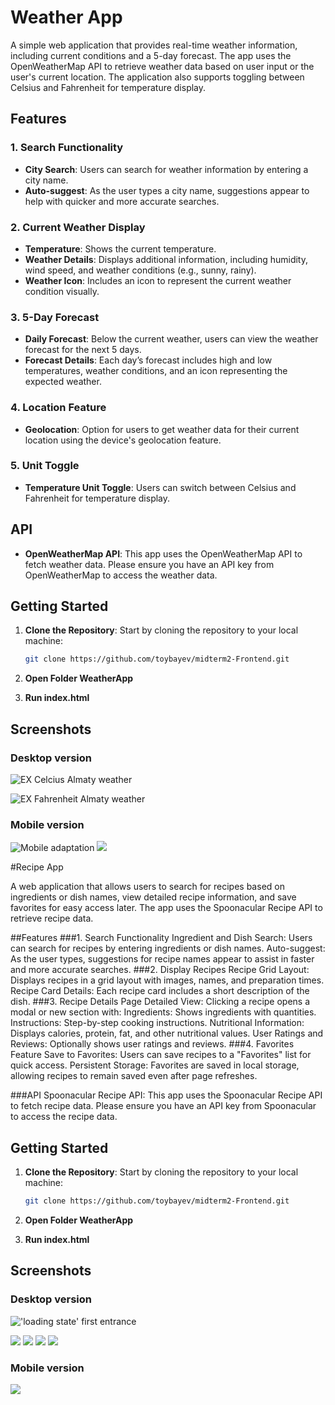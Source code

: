 # Weather App

A simple web application that provides real-time weather information, including current conditions and a 5-day forecast.
The app uses the OpenWeatherMap API to retrieve weather data based on user input or the user's current location.
The application also supports toggling between Celsius and Fahrenheit for temperature display.

## Features

### 1. Search Functionality
- **City Search**: Users can search for weather information by entering a city name.
- **Auto-suggest**: As the user types a city name, suggestions appear to help with quicker and more accurate searches.

### 2. Current Weather Display
- **Temperature**: Shows the current temperature.
- **Weather Details**: Displays additional information, including humidity, wind speed, and weather conditions (e.g., sunny, rainy).
- **Weather Icon**: Includes an icon to represent the current weather condition visually.

### 3. 5-Day Forecast
- **Daily Forecast**: Below the current weather, users can view the weather forecast for the next 5 days.
- **Forecast Details**: Each day’s forecast includes high and low temperatures, weather conditions, and an icon representing the expected weather.

### 4. Location Feature
- **Geolocation**: Option for users to get weather data for their current location using the device's geolocation feature.

### 5. Unit Toggle
- **Temperature Unit Toggle**: Users can switch between Celsius and Fahrenheit for temperature display.

## API
- **OpenWeatherMap API**: This app uses the OpenWeatherMap API to fetch weather data. Please ensure you have an API key from OpenWeatherMap to access the weather data.

## Getting Started

1. **Clone the Repository**: Start by cloning the repository to your local machine:
   ```bash
   git clone https://github.com/toybayev/midterm2-Frontend.git

2. **Open Folder WeatherApp**

3. **Run index.html**


## Screenshots

### Desktop version

![ EX Celcius Almaty weather ](screenshots/weatherDesktopMain.png)

![ EX Fahrenheit Almaty weather ](screenshots/weatherDesktopFahrenheit.png)


### Mobile version

![ Mobile adaptation ](screenshots/weatherMobile.png)
![  ](screenshots/weatherMobile2.png)



#Recipe App

A web application that allows users to search for recipes based on ingredients or dish names, view detailed recipe information, and save favorites for easy access later. The app uses the Spoonacular Recipe API to retrieve recipe data.

##Features
###1. Search Functionality
Ingredient and Dish Search: Users can search for recipes by entering ingredients or dish names.
Auto-suggest: As the user types, suggestions for recipe names appear to assist in faster and more accurate searches.
###2. Display Recipes
Recipe Grid Layout: Displays recipes in a grid layout with images, names, and preparation times.
Recipe Card Details: Each recipe card includes a short description of the dish.
###3. Recipe Details Page
Detailed View: Clicking a recipe opens a modal or new section with:
Ingredients: Shows ingredients with quantities.
Instructions: Step-by-step cooking instructions.
Nutritional Information: Displays calories, protein, fat, and other nutritional values.
User Ratings and Reviews: Optionally shows user ratings and reviews.
###4. Favorites Feature
Save to Favorites: Users can save recipes to a "Favorites" list for quick access.
Persistent Storage: Favorites are saved in local storage, allowing recipes to remain saved even after page refreshes.

###API
Spoonacular Recipe API: This app uses the Spoonacular Recipe API to fetch recipe data. Please ensure you have an API key from Spoonacular to access the recipe data.


## Getting Started

1. **Clone the Repository**: Start by cloning the repository to your local machine:
   ```bash
   git clone https://github.com/toybayev/midterm2-Frontend.git

2. **Open Folder WeatherApp**

3. **Run index.html**


## Screenshots

### Desktop version

![ 'loading state' first entrance](screenshots/recipe/recipeInitEntrance.png)

![  ](screenshots/recipe/recipeDesktopData.png)
![  ](screenshots/recipe/recipeModalData.png)
![  ](screenshots/recipe/recipeAddFavorite.png)
![  ](screenshots/recipe/recipeFavoritesPage.png)


### Mobile version

![  ](screenshots/recipe/recipeMobile1)



